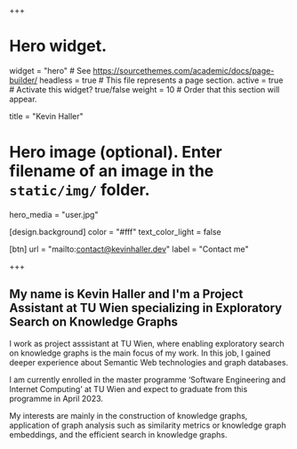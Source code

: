 +++
# Hero widget.
widget = "hero"  # See https://sourcethemes.com/academic/docs/page-builder/
headless = true  # This file represents a page section.
active = true  # Activate this widget? true/false
weight = 10  # Order that this section will appear.

title = "Kevin Haller"

# Hero image (optional). Enter filename of an image in the `static/img/` folder.
hero_media = "user.jpg"

[design.background]
  color = "#fff"
  text_color_light = false

[btn]
  url = "mailto:contact@kevinhaller.dev"
  label = "Contact me"

+++
## My name is **Kevin Haller** and I'm a **Project Assistant** at TU Wien specializing in **Exploratory Search on Knowledge Graphs**

I work as project asssistant at TU Wien, where enabling exploratory search on 
knowledge graphs is the main focus of my work. In this job, I gained deeper
experience about Semantic Web technologies and graph databases.

I am currently enrolled in the master programme ‘Software Engineering and
Internet Computing’ at TU Wien and expect to graduate from this programme in
April 2023.

My interests are mainly in the construction of knowledge graphs, application of
graph analysis such as similarity metrics or knowledge graph embeddings, and the
efficient search in knowledge graphs.

